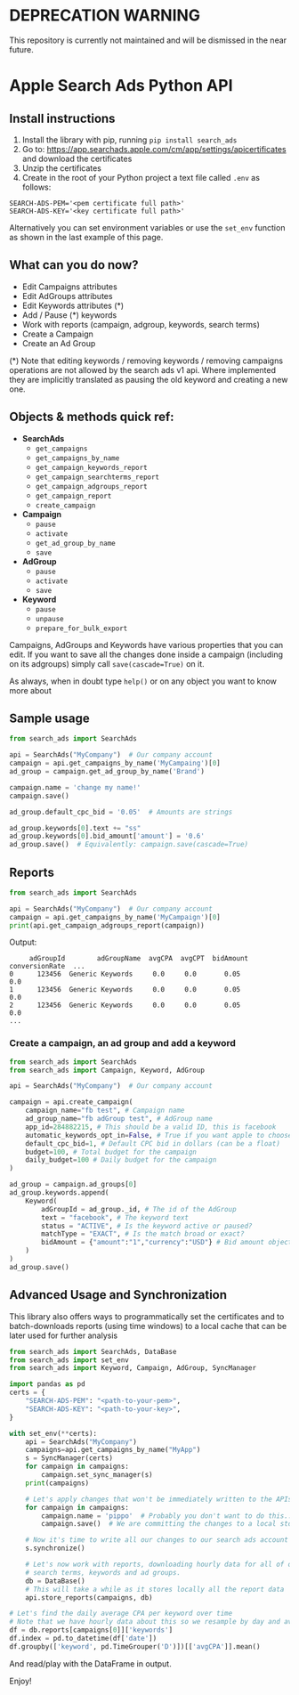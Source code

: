 # DEPRECATION WARNING
This repository is currently not maintained and will be dismissed in the near future.

# Apple Search Ads Python API
## Install instructions

1) Install the library with pip, running `pip install search_ads`
2) Go to: https://app.searchads.apple.com/cm/app/settings/apicertificates and download the certificates
3) Unzip the certificates
4) Create in the root of your Python project a text file called `.env` as follows:
```
SEARCH-ADS-PEM='<pem certificate full path>'
SEARCH-ADS-KEY='<key certificate full path>'
```
Alternatively you can set environment variables or use the `set_env` function as shown in the last example of this page.

## What can you do now?

* Edit Campaigns attributes
* Edit AdGroups attributes
* Edit Keywords attributes (*) 
* Add / Pause (*) keywords
* Work with reports (campaign, adgroup, keywords, search terms)
* Create a Campaign
* Create an Ad Group

(*) Note that editing keywords / removing keywords / removing campaigns operations are not allowed by the search ads v1 api. Where implemented they are implicitly translated as pausing the old keyword and creating a new one.

## Objects & methods quick ref:
* **SearchAds**
  * `get_campaigns`
  * `get_campaigns_by_name`
  * `get_campaign_keywords_report`
  * `get_campaign_searchterms_report`
  * `get_campaign_adgroups_report`
  * `get_campaign_report`
  * `create_campaign`
* **Campaign**
  * `pause`
  * `activate`
  * `get_ad_group_by_name`
  * `save`
* **AdGroup**
  * `pause`
  * `activate`
  * `save`
* **Keyword**
  * `pause`
  * `unpause`
  * `prepare_for_bulk_export`

Campaigns, AdGroups and Keywords have various properties that you can edit.
If you want to save all the changes done inside a campaign (including on its adgroups) simply call `save(cascade=True)` on it.

As always, when in doubt type `help()` or on any object you want to know more about

## Sample usage
```python
from search_ads import SearchAds

api = SearchAds("MyCompany")  # Our company account
campaign = api.get_campaigns_by_name('MyCampaing')[0]
ad_group = campaign.get_ad_group_by_name('Brand')

campaign.name = 'change my name!'
campaign.save()

ad_group.default_cpc_bid = '0.05'  # Amounts are strings

ad_group.keywords[0].text += "ss"
ad_group.keywords[0].bid_amount['amount'] = '0.6'
ad_group.save()  # Equivalently: campaign.save(cascade=True)
```

## Reports
```python
from search_ads import SearchAds

api = SearchAds("MyCompany")  # Our company account
campaign = api.get_campaigns_by_name('MyCampaign')[0]
print(api.get_campaign_adgroups_report(campaign))
```

Output:
```
     adGroupId        adGroupName  avgCPA  avgCPT  bidAmount  conversionRate  ...
0      123456  Generic Keywords     0.0     0.0       0.05             0.0
1      123456  Generic Keywords     0.0     0.0       0.05             0.0
2      123456  Generic Keywords     0.0     0.0       0.05             0.0
...
```

### Create a campaign, an ad group and add a keyword
```python
from search_ads import SearchAds
from search_ads import Campaign, Keyword, AdGroup

api = SearchAds("MyCompany")  # Our company account

campaign = api.create_campaign(
    campaign_name="fb test", # Campaign name
    ad_group_name="fb adGroup test", # AdGroup name
    app_id=284882215, # This should be a valid ID, this is facebook
    automatic_keywords_opt_in=False, # True if you want apple to choose keywords for you
    default_cpc_bid=1, # Default CPC bid in dollars (can be a float)
    budget=100, # Total budget for the campaign
    daily_budget=100 # Daily budget for the campaign
)

ad_group = campaign.ad_groups[0]
ad_group.keywords.append(
    Keyword(
        adGroupId = ad_group._id, # The id of the AdGroup
        text = "facebook", # The keyword text
        status = "ACTIVE", # Is the keyword active or paused?
        matchType = "EXACT", # Is the match broad or exact?
        bidAmount = {"amount":"1","currency":"USD"} # Bid amount object
    )
)
ad_group.save()
```

## Advanced Usage and Synchronization
This library also offers ways to programmatically set the certificates and to
batch-downloads reports (using time windows) to a local cache that can be later
used for further analysis


```python
from search_ads import SearchAds, DataBase
from search_ads import set_env
from search_ads import Keyword, Campaign, AdGroup, SyncManager

import pandas as pd
certs = {
    "SEARCH-ADS-PEM": "<path-to-your-pem>",
    "SEARCH-ADS-KEY": "<path-to-your-key>",
}

with set_env(**certs):
    api = SearchAds("MyCompany")
    campaigns=api.get_campaigns_by_name("MyApp")
    s = SyncManager(certs)
    for campaign in campaigns:
        campaign.set_sync_manager(s)
    print(campaigns)

    # Let's apply changes that won't be immediately written to the APIs
    for campaign in campaigns:
        campaign.name = 'pippo'  # Probably you don't want to do this..
        campaign.save()  # We are committing the changes to a local storage

    # Now it's time to write all our changes to our search ads account
    s.synchronize()

    # Let's now work with reports, downloading hourly data for all of our campaigns,
    # search terms, keywords and ad groups.
    db = DataBase()
    # This will take a while as it stores locally all the report data
    api.store_reports(campaigns, db)

# Let's find the daily average CPA per keyword over time
# Note that we have hourly data about this so we resample by day and average
df = db.reports[campaigns[0]]['keywords']
df.index = pd.to_datetime(df['date'])
df.groupby(['keyword', pd.TimeGrouper('D')])[['avgCPA']].mean()
```

And read/play with the DataFrame in output.

Enjoy!
